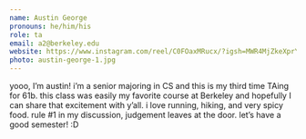 ```yaml
---
name: Austin George
pronouns: he/him/his
role: ta
email: a2@berkeley.edu
website: https://www.instagram.com/reel/C0FOaxMRucx/?igsh=MWR4MjZkeXprY3dybw==
photo: austin-george-1.jpg
---
```


yooo, I’m austin! i’m a senior majoring in CS and this is my third time TAing for 61b. this class was easily my favorite course at Berkeley and hopefully I can share that excitement with y’all. i love running, hiking, and very spicy food. rule #1 in my discussion, judgement leaves at the door. let’s have a good semester! :D